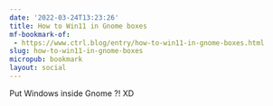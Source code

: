 ```yaml
---
date: '2022-03-24T13:23:26'
title: How to Win11 in Gnome boxes
mf-bookmark-of:
 - https://www.ctrl.blog/entry/how-to-win11-in-gnome-boxes.html
slug: how-to-win11-in-gnome-boxes
micropub: bookmark
layout: social
---
```

Put Windows inside Gnome ?! XD